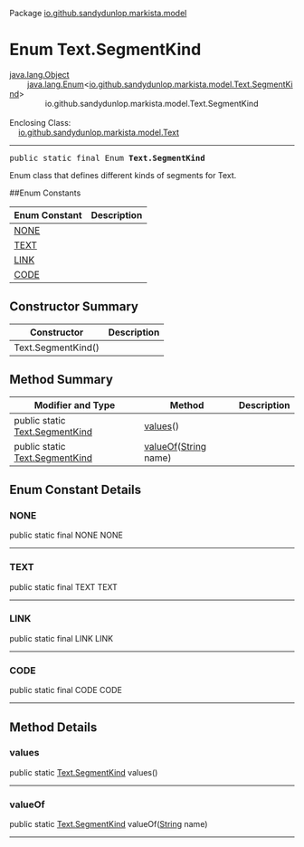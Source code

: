 Package [io.github.sandydunlop.markista.model](index.md)

# Enum Text.SegmentKind
[java.lang.Object](https://docs.oracle.com/en/java/javase/24/docs/api/java.base/java/lang/Object.html)<br/>
        [java.lang.Enum](https://docs.oracle.com/en/java/javase/24/docs/api/java.base/java/lang/Enum.html)<[io.github.sandydunlop.markista.model.Text.SegmentKind](Text.SegmentKind.md)><br/>
                io.github.sandydunlop.markista.model.Text.SegmentKind<br/>
<br/>
Enclosing Class:<br/>
    [io.github.sandydunlop.markista.model.Text](Text.md)


----

<span style="font-family: monospace;">public static final Enum __Text.SegmentKind__</span>

Enum class that defines different kinds of segments for Text.


##Enum Constants

| Enum Constant | Description |
|---------------|-------------|
| [NONE](#none) |             |
| [TEXT](#text) |             |
| [LINK](#link) |             |
| [CODE](#code) |             |

## Constructor Summary

| Constructor        | Description |
|--------------------|-------------|
| Text.SegmentKind() |             |

## Method Summary

| Modifier and Type                                     | Method                                                                                                                 | Description |
|-------------------------------------------------------|------------------------------------------------------------------------------------------------------------------------|-------------|
| public static [Text.SegmentKind](Text.SegmentKind.md) | [values](#values)()                                                                                                    |             |
| public static [Text.SegmentKind](Text.SegmentKind.md) | [valueOf](#valueof)([String](https://docs.oracle.com/en/java/javase/24/docs/api/java.base/java/lang/String.html) name) |             |

## Enum Constant Details

### NONE

public static final NONE NONE




---

### TEXT

public static final TEXT TEXT




---

### LINK

public static final LINK LINK




---

### CODE

public static final CODE CODE




---


## Method Details

### values

public static [Text.SegmentKind](Text.SegmentKind.md) values()




---

### valueOf

public static [Text.SegmentKind](Text.SegmentKind.md) valueOf([String](https://docs.oracle.com/en/java/javase/24/docs/api/java.base/java/lang/String.html) name)




---

